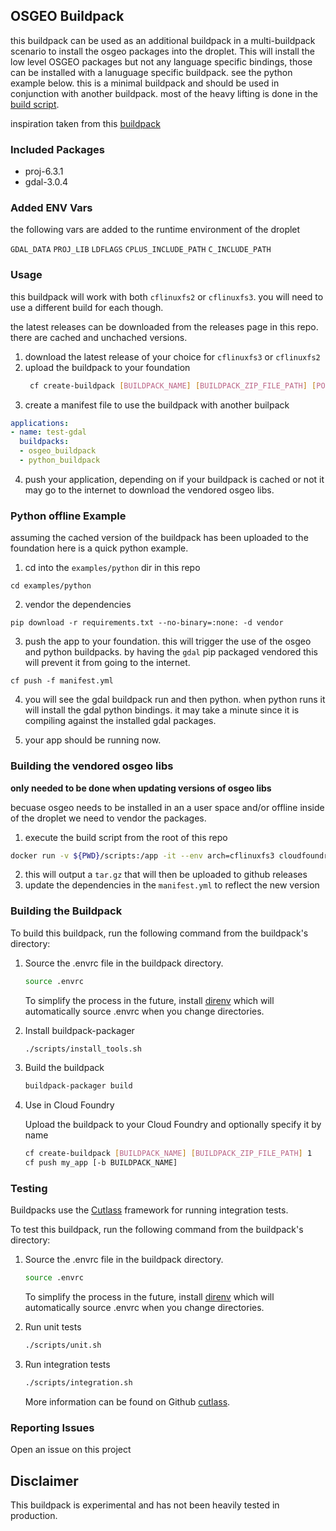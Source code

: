 ## OSGEO Buildpack

this buildpack can be used as an additional buildpack in a multi-buildpack scenario to install the osgeo packages into the droplet. This will install the low level OSGEO packages but not any language specific bindings, those can be installed with a lanuguage specific buildpack. see the python example below. this is a minimal buildpack and should be used in conjunction with another buildpack. most of the heavy lifting is done in the [build script](/scripts/osgeo-build.sh). 

inspiration taken from this [buildpack](https://github.com/planetfederal/osgeolib-buildpack)

### Included Packages 

* proj-6.3.1
* gdal-3.0.4

### Added ENV Vars

the following vars are added to the runtime environment of the droplet

`GDAL_DATA`
`PROJ_LIB`
`LDFLAGS`
`CPLUS_INCLUDE_PATH`
`C_INCLUDE_PATH`


### Usage

this buildpack will work with both `cflinuxfs2` or `cflinuxfs3`. you will need to use a different build for each though.

the latest releases can be downloaded from the releases page in this repo. there are cached and unchached versions.

1. download the latest release of your choice for `cflinuxfs3` or `cflinuxfs2`
2. upload the buildpack to your foundation
   ```bash
    cf create-buildpack [BUILDPACK_NAME] [BUILDPACK_ZIP_FILE_PATH] [POSITION]
   ```
3. create a manifest file to use the buildpack with another builpack

```yml
applications:
- name: test-gdal
  buildpacks:
  - osgeo_buildpack
  - python_buildpack 
```

4. push your application, depending on if your buildpack is cached or not it may go to the internet to download the vendored osgeo libs.

### Python offline Example

assuming the cached version of the buildpack has been uploaded to the foundation here is a quick python example.

1. cd into the `examples/python` dir in this repo

`cd examples/python`

2. vendor the dependencies

```
pip download -r requirements.txt --no-binary=:none: -d vendor
```

3. push the app to your foundation. this will trigger the use of the osgeo and python buildpacks. by having the `gdal` pip packaged vendored this will prevent it from going to the internet.

```
cf push -f manifest.yml
```


4. you will see the gdal buildpack run and then python. when python runs it will install the gdal python bindings. it may take a minute since it is compiling against the installed gdal packages.

5. your app should be running now.




### Building the vendored osgeo libs
**only needed to be done when updating versions of osgeo libs**

becuase osgeo needs to be installed in an a user space and/or offline inside of the droplet we need to vendor the packages.

1. execute the build script from the root of this repo

```bash
docker run -v ${PWD}/scripts:/app -it --env arch=cflinuxfs3 cloudfoundry/cflinuxfs3 /app/build-osgeo.sh
```
2. this will output a `tar.gz` that will then be uploaded to github releases
3. update the dependencies in the `manifest.yml` to reflect the new version



### Building the Buildpack

To build this buildpack, run the following command from the buildpack's directory:

1. Source the .envrc file in the buildpack directory.

    ```bash
    source .envrc
    ```

    To simplify the process in the future, install [direnv](https://direnv.net/) which will automatically source .envrc when you change directories.

1. Install buildpack-packager

    ```bash
    ./scripts/install_tools.sh
    ```

1. Build the buildpack

    ```bash
    buildpack-packager build
    ```

1. Use in Cloud Foundry

    Upload the buildpack to your Cloud Foundry and optionally specify it by name

    ```bash
    cf create-buildpack [BUILDPACK_NAME] [BUILDPACK_ZIP_FILE_PATH] 1
    cf push my_app [-b BUILDPACK_NAME]
    ```

### Testing

Buildpacks use the [Cutlass](https://github.com/cloudfoundry/libbuildpack/cutlass) framework for running integration tests.

To test this buildpack, run the following command from the buildpack's directory:

1. Source the .envrc file in the buildpack directory.

    ```bash
    source .envrc
    ```

    To simplify the process in the future, install [direnv](https://direnv.net/) which will automatically source .envrc when you change directories.

1. Run unit tests

    ```bash
    ./scripts/unit.sh
    ```

1. Run integration tests

    ```bash
    ./scripts/integration.sh
    ```

    More information can be found on Github [cutlass](https://github.com/cloudfoundry/libbuildpack/cutlass).

### Reporting Issues

Open an issue on this project

## Disclaimer

This buildpack is experimental and has not been heavily tested in production. 
